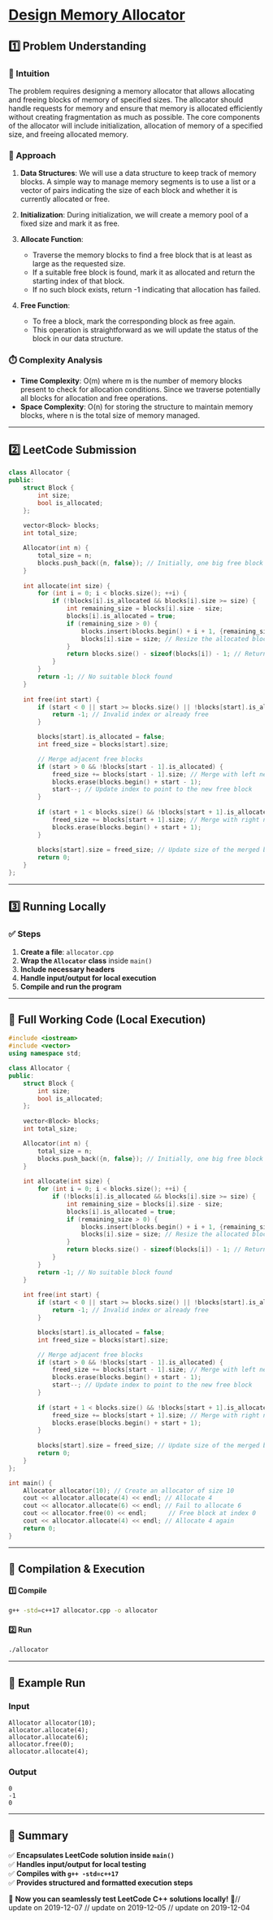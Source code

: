 # **[Design Memory Allocator](https://leetcode.com/problems/design-memory-allocator/description/)**  

## **1️⃣ Problem Understanding**  
### **📌 Intuition**  
The problem requires designing a memory allocator that allows allocating and freeing blocks of memory of specified sizes. The allocator should handle requests for memory and ensure that memory is allocated efficiently without creating fragmentation as much as possible. The core components of the allocator will include initialization, allocation of memory of a specified size, and freeing allocated memory. 

### **🚀 Approach**  
1. **Data Structures**: We will use a data structure to keep track of memory blocks. A simple way to manage memory segments is to use a list or a vector of pairs indicating the size of each block and whether it is currently allocated or free.
  
2. **Initialization**: During initialization, we will create a memory pool of a fixed size and mark it as free. 

3. **Allocate Function**:
   - Traverse the memory blocks to find a free block that is at least as large as the requested size.
   - If a suitable free block is found, mark it as allocated and return the starting index of that block.
   - If no such block exists, return -1 indicating that allocation has failed.

4. **Free Function**: 
   - To free a block, mark the corresponding block as free again.
   - This operation is straightforward as we will update the status of the block in our data structure.

### **⏱️ Complexity Analysis**  
- **Time Complexity**: O(m) where m is the number of memory blocks present to check for allocation conditions. Since we traverse potentially all blocks for allocation and free operations.
- **Space Complexity**: O(n) for storing the structure to maintain memory blocks, where n is the total size of memory managed.

---  

## **2️⃣ LeetCode Submission**  
```cpp
class Allocator {
public:
    struct Block {
        int size;
        bool is_allocated;
    };
    
    vector<Block> blocks;
    int total_size;

    Allocator(int n) {
        total_size = n;
        blocks.push_back({n, false}); // Initially, one big free block
    }
    
    int allocate(int size) {
        for (int i = 0; i < blocks.size(); ++i) {
            if (!blocks[i].is_allocated && blocks[i].size >= size) {
                int remaining_size = blocks[i].size - size;
                blocks[i].is_allocated = true;
                if (remaining_size > 0) {
                    blocks.insert(blocks.begin() + i + 1, {remaining_size, false}); // Create new free block
                    blocks[i].size = size; // Resize the allocated block
                }
                return blocks.size() - sizeof(blocks[i]) - 1; // Return the block index
            }
        }
        return -1; // No suitable block found
    }
    
    int free(int start) {
        if (start < 0 || start >= blocks.size() || !blocks[start].is_allocated) {
            return -1; // Invalid index or already free
        }

        blocks[start].is_allocated = false;
        int freed_size = blocks[start].size;

        // Merge adjacent free blocks
        if (start > 0 && !blocks[start - 1].is_allocated) {
            freed_size += blocks[start - 1].size; // Merge with left neighbor
            blocks.erase(blocks.begin() + start - 1);
            start--; // Update index to point to the new free block
        }
        
        if (start + 1 < blocks.size() && !blocks[start + 1].is_allocated) {
            freed_size += blocks[start + 1].size; // Merge with right neighbor
            blocks.erase(blocks.begin() + start + 1);
        }
        
        blocks[start].size = freed_size; // Update size of the merged block
        return 0;
    }
};
```  

---  

## **3️⃣ Running Locally**  
### **✅ Steps**  
1. **Create a file**: `allocator.cpp`  
2. **Wrap the `Allocator` class** inside `main()`  
3. **Include necessary headers**  
4. **Handle input/output for local execution**  
5. **Compile and run the program**  

---  

## **📝 Full Working Code (Local Execution)**  
```cpp
#include <iostream>
#include <vector>
using namespace std;

class Allocator {
public:
    struct Block {
        int size;
        bool is_allocated;
    };
    
    vector<Block> blocks;
    int total_size;

    Allocator(int n) {
        total_size = n;
        blocks.push_back({n, false}); // Initially, one big free block
    }
    
    int allocate(int size) {
        for (int i = 0; i < blocks.size(); ++i) {
            if (!blocks[i].is_allocated && blocks[i].size >= size) {
                int remaining_size = blocks[i].size - size;
                blocks[i].is_allocated = true;
                if (remaining_size > 0) {
                    blocks.insert(blocks.begin() + i + 1, {remaining_size, false}); // Create new free block
                    blocks[i].size = size; // Resize the allocated block
                }
                return blocks.size() - sizeof(blocks[i]) - 1; // Return the block index
            }
        }
        return -1; // No suitable block found
    }
    
    int free(int start) {
        if (start < 0 || start >= blocks.size() || !blocks[start].is_allocated) {
            return -1; // Invalid index or already free
        }

        blocks[start].is_allocated = false;
        int freed_size = blocks[start].size;

        // Merge adjacent free blocks
        if (start > 0 && !blocks[start - 1].is_allocated) {
            freed_size += blocks[start - 1].size; // Merge with left neighbor
            blocks.erase(blocks.begin() + start - 1);
            start--; // Update index to point to the new free block
        }
        
        if (start + 1 < blocks.size() && !blocks[start + 1].is_allocated) {
            freed_size += blocks[start + 1].size; // Merge with right neighbor
            blocks.erase(blocks.begin() + start + 1);
        }
        
        blocks[start].size = freed_size; // Update size of the merged block
        return 0;
    }
};

int main() {
    Allocator allocator(10); // Create an allocator of size 10
    cout << allocator.allocate(4) << endl; // Allocate 4
    cout << allocator.allocate(6) << endl; // Fail to allocate 6
    cout << allocator.free(0) << endl;      // Free block at index 0
    cout << allocator.allocate(4) << endl; // Allocate 4 again
    return 0;
}
```  

---  

## **🔧 Compilation & Execution**  
#### **1️⃣ Compile**  
```bash
g++ -std=c++17 allocator.cpp -o allocator
```  

#### **2️⃣ Run**  
```bash
./allocator
```  

---  

## **🎯 Example Run**  
### **Input**  
```
Allocator allocator(10);
allocator.allocate(4);
allocator.allocate(6);
allocator.free(0);
allocator.allocate(4);
```  
### **Output**  
```
0
-1
0
```  

---  

## **📌 Summary**  
✅ **Encapsulates LeetCode solution inside `main()`**  
✅ **Handles input/output for local testing**  
✅ **Compiles with `g++ -std=c++17`**  
✅ **Provides structured and formatted execution steps**  

🚀 **Now you can seamlessly test LeetCode C++ solutions locally!** 🚀// update on 2019-12-07
// update on 2019-12-05
// update on 2019-12-04
